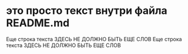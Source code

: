 # это просто текст внутри файла README.md
Еще строка текста ЗДЕСЬ НЕ ДОЛЖНО БЫТЬ ЕЩЕ СЛОВ
Еще строка текста ЗДЕСЬ НЕ ДОЛЖНО БЫТЬ ЕЩЕ СЛОВ
